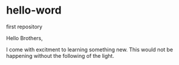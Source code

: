 # hello-word
first repository

Hello Brothers,

I come with excitment to learning something new.
This would not be happening without the following of the light.
